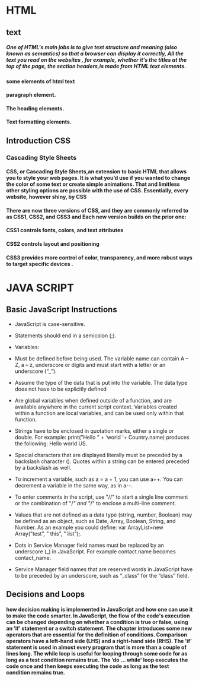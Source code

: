 # HTML
## text
##### One of HTML's main jobs is to give text structure and meaning (also known as semantics) so that a browser can display it correctly, All the text you read on the websites , for example, whether it's the titles at the top of the page, the section headers,is made from HTML text elements.
#### some elements of html text
#### paragraph element.
#### The heading elements.
#### Text formatting elements.
## Introduction CSS
### Cascading Style Sheets
#### CSS, or Cascading Style Sheets,an extension to basic HTML that allows you to style your web pages. It is what you’d use if you wanted to change the color of some text or create simple animations. That and limitless other styling options are possible with the use of CSS. Essentially, every website, however shiny, by CSS
####  There are now three versions of CSS, and they are commonly referred to as CSS1, CSS2, and CSS3 and Each new version builds on the prior one:
#### CSS1 controls fonts, colors, and text attributes
#### CSS2 controls layout and positioning
#### CSS3 provides more control of color, transparency, and more robust ways to target specific devices .
# JAVA SCRIPT 
## Basic JavaScript Instructions
* JavaScript is case-sensitive.
* Statements should end in a semicolon (;).
* Variables:

* Must be defined before being used. The variable name can contain A – Z, a – z, underscore or digits and must start with a letter or an underscore (“_”).
* Assume the type of the data that is put into the variable. The data type does not have to be explicitly defined
* Are global variables when defined outside of a function, and are available anywhere in the current script context. Variables created within a function are local variables, and can be used only within that function.
* Strings have to be enclosed in quotation marks, either a single or double. For example: print(”Hello ” + ‘world ‘+ Country.name) produces the following: Hello world US.
* Special characters that are displayed literally must be preceded by a backslash character (\). Quotes within a string can be entered preceded by a backslash as well.
* To increment a variable, such as a = a + 1, you can use a++. You can decrement a variable in the same way, as in a--.
* To enter comments in the script, use "//" to start a single line comment or the combination of "/*" and "*/" to enclose a multi-line comment.
* Values that are not defined as a data type (string, number, Boolean) may be defined as an object, such as Date, Array, Boolean, String, and Number. As an example you could define: var ArrayList=new Array(”test”, ” this”, ” list”);.
* Dots in Service Manager field names must be replaced by an underscore (_) in JavaScript. For example contact.name becomes contact_name.
* Service Manager field names that are reserved words in JavaScript have to be preceded by an underscore, such as “_class” for the “class” field.
## Decisions and Loops
####  how decision making is implemented in JavaScript and how one can use it to make the code smarter. In JavaScript, the flow of the code's execution can be changed depending on whether a condition is true or false, using an ’if’ statement or a switch statement. The chapter introduces some new operators that are essential for the definition of conditions. Comparison operators have a left‐hand side (LHS) and a right‐hand side (RHS). The ’if’ statement is used in almost every program that is more than a couple of lines long. The while loop is useful for looping through some code for as long as a test condition remains true. The ’do … while’ loop executes the code once and then keeps executing the code as long as the test condition remains true.